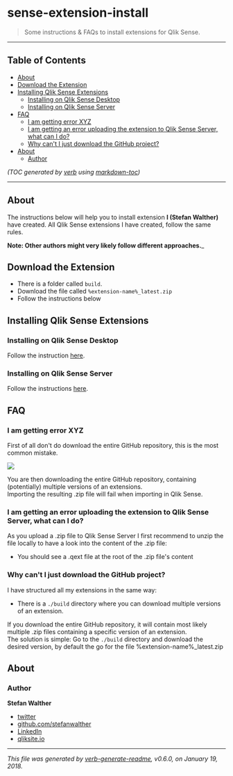 # sense-extension-install

> Some instructions & FAQs to install extensions for Qlik Sense.

---

## Table of Contents

- [About](#about)
- [Download the Extension](#download-the-extension)
- [Installing Qlik Sense Extensions](#installing-qlik-sense-extensions)
  * [Installing on Qlik Sense Desktop](#installing-on-qlik-sense-desktop)
  * [Installing on Qlik Sense Server](#installing-on-qlik-sense-server)
- [FAQ](#faq)
  * [I am getting error XYZ](#i-am-getting-error-xyz)
  * [I am getting an error uploading the extension to Qlik Sense Server, what can I do?](#i-am-getting-an-error-uploading-the-extension-to-qlik-sense-server-what-can-i-do)
  * [Why can't I just download the GitHub project?](#why-cant-i-just-download-the-github-project)
- [About](#about-1)
  * [Author](#author)

_(TOC generated by [verb](https://github.com/verbose/verb) using [markdown-toc](https://github.com/jonschlinkert/markdown-toc))_

---

## About

The instructions below will help you to install extension **I (Stefan Walther)** have created. All Qlik Sense extensions I have created, follow the same rules.

__Note: Other authors might very likely follow different approaches.___

## Download the Extension

- There is a folder called `build`. 
- Download the file called `%extension-name%_latest.zip`
- Follow the instructions below

## Installing Qlik Sense Extensions

### Installing on Qlik Sense Desktop

Follow the instruction [here](http://help.qlik.com/en-US/sense-developer/September2017/Subsystems/Extensions/Content/Howtos/deploy-extensions.htm).

### Installing on Qlik Sense Server

Follow the instructions [here](http://help.qlik.com/en-US/sense-developer/September2017/Subsystems/Extensions/Content/Howtos/deploy-extensions.htm).

## FAQ

### I am getting error XYZ

First of all don't do download the entire GitHub repository, this is the most common mistake.

![](./images/dont-github-download.png)

You are then downloading the entire GitHub repository, containing (potentially) multiple versions of an extensions.  
Importing the resulting .zip file will fail when importing in Qlik Sense.

### I am getting an error uploading the extension to Qlik Sense Server, what can I do?  

As you upload a .zip file to Qlik Sense Server I first recommend to unzip the file locally to have a look into the content of the .zip file:

- You should see a .qext file at the root of the .zip file's content

### Why can't I just download the GitHub project?  

I have structured all my extensions in the same way:

- There is a `./build` directory where you can download multiple versions of an extension.

If you download the entire GitHub repository, it will contain most likely multiple .zip files containing a specific version of an extension.  
The solution is simple: Go to the `./build` directory and download the desired version, by default the go for the file %extension-name%_latest.zip

## About

### Author
**Stefan Walther**

* [twitter](http://twitter.com/waltherstefan)  
* [github.com/stefanwalther](http://github.com/stefanwalther) 
* [LinkedIn](https://www.linkedin.com/in/stefanwalther/) 
* [qliksite.io](http://qliksite.io)

***

_This file was generated by [verb-generate-readme](https://github.com/verbose/verb-generate-readme), v0.6.0, on January 19, 2018._

